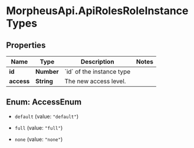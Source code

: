 # MorpheusApi.ApiRolesRoleInstanceTypes

## Properties

Name | Type | Description | Notes
------------ | ------------- | ------------- | -------------
**id** | **Number** | &#x60;id&#x60; of the instance type | 
**access** | **String** | The new access level. | 



## Enum: AccessEnum


* `default` (value: `"default"`)

* `full` (value: `"full"`)

* `none` (value: `"none"`)




